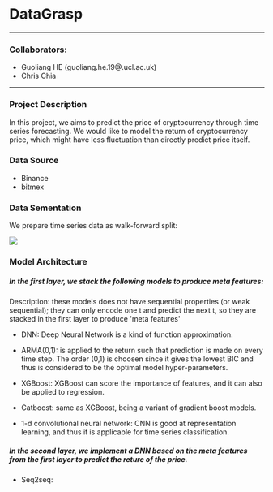 # DataGrasp
-----
### Collaborators:
- Guoliang HE (guoliang.he.19@.ucl.ac.uk)
- Chris Chia 
-----

### Project Description
In this project, we aims to predict the price of cryptocurrency through time series forecasting. We would like to model the return of cryptocurrency price, which might have less fluctuation than directly predict price itself.

### Data Source
- Binance
- bitmex

### Data Sementation

We prepare time series data as walk-forward split:

![](https://raw.githubusercontent.com/Arturus/kaggle-web-traffic/master/images/split.png)


### Model Architecture 

##### In the first layer, we stack the following models to produce meta features:

Description: these models does not have sequential properties (or weak sequential); they can only encode one t and predict the next t, so they are stacked in the first layer to produce 'meta features'

- DNN: Deep Neural Network is a kind of function approximation.

- ARMA(0,1): is applied to the return such that prediction is made on every time step. The order (0,1) is choosen since it gives the lowest BIC and thus is considered to be the optimal model hyper-parameters.

- XGBoost: XGBoost can score the importance of features, and it can also be applied to regression.

- Catboost: same as XGBoost, being a variant of gradient boost models. 

- 1-d convolutional neural network: CNN is good at representation learning, and thus it is applicable for time series classification. 

##### In the second layer, we implement a DNN based on the meta features from the first layer to predict the reture of the price.


- Seq2seq:

